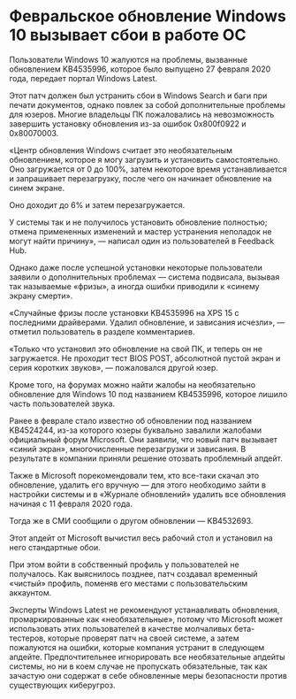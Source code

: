 # Февральское обновление Windows 10 вызывает сбои в работе ОС

Пользователи Windows 10 жалуются на проблемы, вызванные обновлением KB4535996, которое было выпущено 27 февраля 2020 года, передает портал Windows Latest.

Этот патч должен был устранить сбои в Windows Search и баги при печати документов, однако повлек за собой дополнительные проблемы для юзеров. Многие владельцы ПК пожаловались на невозможность завершить установку обновления из-за ошибок 0x800f0922 и 0x80070003.

«Центр обновления Windows считает это необязательным обновлением, которое я могу загрузить и установить самостоятельно. Оно загружается от 0 до 100%, затем некоторое время устанавливается и запрашивает перезагрузку, после чего он начинает обновление на синем экране.

Оно доходит до 6% и затем перезагружается.

У системы так и не получилось установить обновление полностью; отмена примененных изменений и мастер устранения неполадок не могут найти причину», — написал один из пользователей в Feedback Hub.

Однако даже после успешной установки некоторые пользователи заявили о дополнительных проблемах — система подвисала, вызывая так называемые «фризы», а иногда ошибки приводили к «синему экрану смерти».

«Случайные фризы после установки KB4535996 на XPS 15 с последними драйверами. Удалил обновление, и зависания исчезли», — отметил пользователь в разделе комментариев.

«Только что установил это обновление на свой ПК, и теперь он не загружается. Не проходит тест BIOS POST, абсолютной пустой экран и серия коротких звуков», — пожаловался другой юзер.

Кроме того, на форумах можно найти жалобы на необязательно обновление для Windows 10 под названием KB4535996, которое лишило часть пользователей звука.

Ранее в феврале стало известно об обновлении под названием KB4524244, из-за которого юзеры буквально завалили жалобами официальный форум Microsoft. Они заявили, что новый патч вызывает «синий экран», многочисленные перезагрузки и зависания. В результате в компании приняли решение отозвать проблемный апдейт.

Также в Microsoft порекомендовали тем, кто все-таки скачал это обновление, удалить его вручную — для этого необходимо зайти в настройки системы и в «Журнале обновлений» удалить все обновления начиная с 11 февраля 2020 года.

Тогда же в СМИ сообщили о другом обновлении — KB4532693.

Этот апдейт от Microsoft вычистил весь рабочий стол и установил на него стандартные обои.

При этом войти в собственный профиль у пользователей не получалось. Как выяснилось позднее, патч создавал временный «чистый» профиль, поменяв его местами с пользовательским аккаунтом.

Эксперты Windows Latest не рекомендуют устанавливать обновления, промаркированные как «необязательные», потому что Microsoft может использовать этих пользователей в качестве молчаливых бета-тестеров, которые проверят патч на своей системе, а затем пожалуются на ошибки, которые компания устранит в следующем апдейте. Предпочтительнее игнорировать все необязательные апдейты системы, но ни в коем случае не пропускать обязательные, так как зачастую они содержат в себе обновленные меры безопасности против существующих киберугроз.